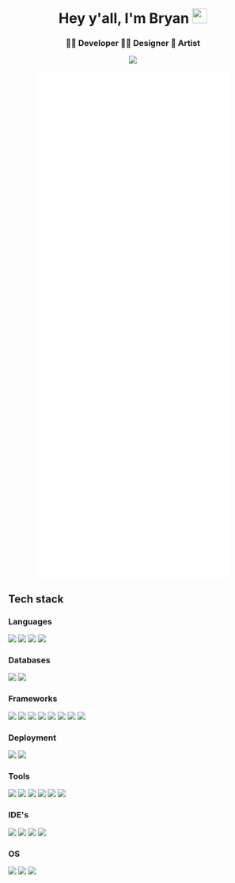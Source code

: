 <!--
**bryare/bryare** is a ✨ _special_ ✨ repository because its `README.md` (this file) appears on your GitHub profile.

Here are some ideas to get you started:

- 🔭 I’m currently working on ...
- 🌱 I’m currently learning ...
- 👯 I’m looking to collaborate on ...
- 🤔 I’m looking for help with ...
- 💬 Ask me about ...
- 📫 How to reach me: ...
- 😄 Pronouns: ...
- ⚡ Fun fact: ...

https://img.shields.io/static/v1?message=graphql&logo=graphql&labelColor=5c5c5c&color=ff00ff&logoColor=white&label=%20&style=plastic
https://img.shields.io/static/v1?message=typescript&logo=typescript&labelColor=5c5c5c&color=ff00ff&logoColor=white&label=%20&style=plastic
https://img.shields.io/static/v1?message=redux&logo=redux&labelColor=5c5c5c&color=ff00ff&logoColor=white&label=%20&style=plastic
https://img.shields.io/static/v1?message=gatsby&logo=gatsby&labelColor=5c5c5c&color=ff00ff&logoColor=white&label=%20&style=plastic
https://img.shields.io/static/v1?message=next&logo=next.js&labelColor=5c5c5c&color=ff00ff&logoColor=white&label=%20&style=plastic
https://img.shields.io/static/v1?message=react%20router&logo=reactrouter&labelColor=5c5c5c&color=ff00ff&logoColor=white&label=%20&style=plastic
https://img.shields.io/static/v1?message=google%20chrome&logo=googlechrome&labelColor=5c5c5c&color=ff00ff&logoColor=white&label=%20&style=plastic
https://img.shields.io/static/v1?message=mozilla%20firefox&logo=firefox&labelColor=5c5c5c&color=ff00ff&logoColor=white&label=%20&style=plastic
https://img.shields.io/static/v1?message=safari&logo=safari&labelColor=5c5c5c&color=ff00ff&logoColor=white&label=%20&style=plastic
https://img.shields.io/static/v1?message=brave&logo=brave&labelColor=5c5c5c&color=ff00ff&logoColor=white&label=%20&style=plastic
https://img.shields.io/static/v1?message=yarn&logo=yarn&labelColor=5c5c5c&color=ff00ff&logoColor=white&label=%20&style=plastic
https://img.shields.io/static/v1?message=pnpm&logo=pnpm&labelColor=5c5c5c&color=ff00ff&logoColor=white&label=%20&style=plastic
https://img.shields.io/static/v1?message=mysql&logo=mysql&labelColor=5c5c5c&color=ff00ff&logoColor=white&label=%20&style=plastic
https://img.shields.io/static/v1?message=firebase&logo=firebase&labelColor=5c5c5c&color=ff00ff&logoColor=white&label=%20&style=plastic
https://img.shields.io/static/v1?message=styled-components&logo=styled-components&labelColor=5c5c5c&color=ff00ff&logoColor=white&label=%20&style=plastic
https://img.shields.io/static/v1?message=gitlab&logo=gitlab&labelColor=5c5c5c&color=ff00ff&logoColor=white&label=%20&style=plastic
-->

<h1 align="center"> Hey y'all, I'm Bryan <img src="https://user-images.githubusercontent.com/37481349/177178131-63d703f5-7530-416e-8f8b-df1619336f64.gif" width="30px" height="30px" /> </h1>

<h3 align="center"> 👨‍💻 Developer 👨‍🎨 Designer 🎨 Artist</h3>

<p align="center"> <img src="https://komarev.com/ghpvc/?username=bryare&color=ff00ff" /> </p>

<p align="center"> <img align="center" src="/github-metrics.svg"> </p>

## Tech stack

### Languages

![](https://img.shields.io/static/v1?message=javascript&logo=javascript&labelColor=5c5c5c&color=ff00ff&logoColor=white&label=%20&style=plastic)
![](https://img.shields.io/static/v1?message=html5&logo=html5&labelColor=5c5c5c&color=ff00ff&logoColor=white&label=%20&style=plastic)
![](https://img.shields.io/static/v1?message=css3&logo=css3&labelColor=5c5c5c&color=ff00ff&logoColor=white&label=%20&style=plastic)
![](https://img.shields.io/static/v1?message=sass&logo=sass&labelColor=5c5c5c&color=ff00ff&logoColor=white&label=%20&style=plastic)

### Databases

![](https://img.shields.io/static/v1?message=mongodb&logo=mongodb&labelColor=5c5c5c&color=ff00ff&logoColor=white&label=%20&style=plastic)
![](https://img.shields.io/static/v1?message=sqlite&logo=sqlite&labelColor=5c5c5c&color=ff00ff&logoColor=white&label=%20&style=plastic)

### Frameworks

![](https://img.shields.io/static/v1?message=react&logo=react&labelColor=5c5c5c&color=ff00ff&logoColor=white&label=%20&style=plastic)
![](https://img.shields.io/static/v1?message=nodejs&logo=node.js&labelColor=5c5c5c&color=ff00ff&logoColor=white&label=%20&style=plastic)
![](https://img.shields.io/static/v1?message=express&logo=express&labelColor=5c5c5c&color=ff00ff&logoColor=white&label=%20&style=plastic)
![](https://img.shields.io/static/v1?message=astro&logo=astro&labelColor=5c5c5c&color=ff00ff&logoColor=white&label=%20&style=plastic)
![](https://img.shields.io/static/v1?message=bootstrap&logo=bootstrap&labelColor=5c5c5c&color=ff00ff&logoColor=white&label=%20&style=plastic)
![](https://img.shields.io/static/v1?message=jquery&logo=jQuery&labelColor=5c5c5c&color=ff00ff&logoColor=white&label=%20&style=plastic)
![](https://img.shields.io/static/v1?message=Material%20UI&logo=mui&labelColor=5c5c5c&color=ff00ff&logoColor=white&label=%20&style=plastic)
![](https://img.shields.io/static/v1?message=json&logo=json&labelColor=5c5c5c&color=ff00ff&logoColor=white&label=%20&style=plastic)

### Deployment

![](https://img.shields.io/static/v1?message=netlify&logo=netlify&labelColor=5c5c5c&color=ff00ff&logoColor=white&label=%20&style=plastic)
![](https://img.shields.io/static/v1?message=heroku&logo=heroku&labelColor=5c5c5c&color=ff00ff&logoColor=white&label=%20&style=plastic)

### Tools

![](https://img.shields.io/static/v1?message=git&logo=git&labelColor=5c5c5c&color=ff00ff&logoColor=white&label=%20&style=plastic)
![](https://img.shields.io/static/v1?message=github&logo=github&labelColor=5c5c5c&color=ff00ff&logoColor=white&label=%20&style=plastic)
![](https://img.shields.io/static/v1?message=npm&logo=npm&labelColor=5c5c5c&color=ff00ff&logoColor=white&label=%20&style=plastic)
![](https://img.shields.io/static/v1?message=figma&logo=figma&labelColor=5c5c5c&color=ff00ff&logoColor=white&label=%20&style=plastic)
![](https://img.shields.io/static/v1?message=postman&logo=postman&labelColor=5c5c5c&color=ff00ff&logoColor=white&label=%20&style=plastic)
![](https://img.shields.io/static/v1?message=homebrew&logo=homebrew&labelColor=5c5c5c&color=ff00ff&logoColor=white&label=%20&style=plastic)

### IDE's

![](https://img.shields.io/static/v1?message=VS%20Code&logo=visual%20studio%20code&labelColor=5c5c5c&color=ff00ff&logoColor=white&label=%20&style=plastic)
![](https://img.shields.io/static/v1?message=Code%20Sandbox&logo=CodeSandbox&labelColor=5c5c5c&color=ff00ff&logoColor=white&label=%20&style=plastic)
![](https://img.shields.io/static/v1?message=repl.it&logo=replit&labelColor=5c5c5c&color=ff00ff&logoColor=white&label=%20&style=plastic)
![](https://img.shields.io/static/v1?message=codepen&logo=codepen&labelColor=5c5c5c&color=ff00ff&logoColor=white&label=%20&style=plastic)

### OS

![](https://img.shields.io/static/v1?message=windows&logo=windows&labelColor=5c5c5c&color=ff00ff&logoColor=white&label=%20&style=plastic)
![](https://img.shields.io/static/v1?message=macOS&logo=apple&labelColor=5c5c5c&color=ff00ff&logoColor=white&label=%20&style=plastic)
![](https://img.shields.io/static/v1?message=linux&logo=linux&labelColor=5c5c5c&color=ff00ff&logoColor=white&label=%20&style=plastic)

<!-- ![Metrics](https://metrics.lecoq.io/bryare?template=classic&isocalendar=1&languages=1&achievements=1&stars=1&base.indepth=false&base.hireable=false&isocalendar.duration=half-year&languages.limit=8&languages.threshold=0%25&languages.other=false&languages.colors=github&languages.sections=most-used&languages.indepth=false&languages.analysis.timeout=15&languages.categories=markup%2C%20programming&languages.recent.categories=markup%2C%20programming&languages.recent.load=300&languages.recent.days=14&stars.limit=4&achievements.threshold=C&achievements.secrets=true&achievements.display=compact&achievements.limit=0&config.timezone=America%2FChicago) -->

<!-- <p align="center"><img align="center" src='https://metrics.lecoq.io/bryare?template=classic&isocalendar=1&languages=1&achievements=1&stars=1&base.indepth=false&base.hireable=false&isocalendar.duration=half-year&languages.limit=8&languages.threshold=0%25&languages.other=false&languages.colors=github&languages.sections=most-used&languages.indepth=false&languages.analysis.timeout=15&languages.categories=markup%2C%20programming&languages.recent.categories=markup%2C%20programming&languages.recent.load=300&languages.recent.days=14&stars.limit=4&achievements.threshold=C&achievements.secrets=true&achievements.display=compact&achievements.limit=0&config.timezone=America%2FChicago'></p> -->

<!-- [![trophy](https://github-profile-trophy.vercel.app/?username=bryare&theme=radical)](https://github.com/ryo-ma/github-profile-trophy)

![Anurag's GitHub stats](https://github-readme-stats.vercel.app/api?username=bryare&show_icons=true&theme=radical)

[![Top Langs](https://github-readme-stats.vercel.app/api/top-langs/?username=bryare&show_icons=true&theme=radical&layout=compact)](https://github.com/anuraghazra/github-readme-stats) -->
